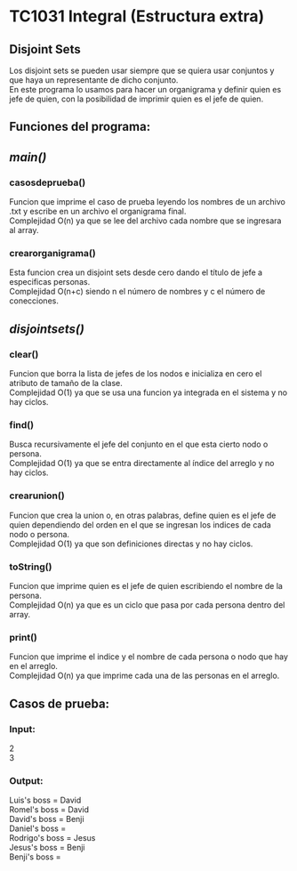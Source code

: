 # TC1031 Integral (Estructura extra)
## Disjoint Sets
Los disjoint sets se pueden usar siempre que se quiera usar conjuntos y que haya un representante de dicho conjunto.\
En este programa lo usamos para hacer un organigrama y definir quien es jefe de quien, con la posibilidad de imprimir
quien es el jefe de quien.

## Funciones del programa:
## _main()_
### casosdeprueba()
Funcion que imprime el caso de prueba leyendo los nombres de un archivo .txt
y escribe en un archivo el organigrama final.\
Complejidad O(n) ya que se lee del archivo cada nombre que se ingresara al array.

### crearorganigrama()
Esta funcion crea un disjoint sets desde cero dando el título de jefe a especificas personas.\
Complejidad O(n+c) siendo n el número de nombres y c el número de conecciones.

## _disjointsets()_

### clear()
Funcion que borra la lista de jefes de los nodos e inicializa en cero el atributo de tamaño de la clase.\
Complejidad O(1) ya que se usa una funcion ya integrada en el sistema y no hay ciclos.

### find()
Busca recursivamente el jefe del conjunto en el que esta cierto nodo o persona.\
Complejidad O(1) ya que se entra directamente al índice del arreglo y no hay ciclos.

### crearunion()
Funcion que crea la union o, en otras palabras, define quien es el jefe de quien
dependiendo del orden en el que se ingresan los indices de cada nodo o persona.\
Complejidad O(1) ya que son definiciones directas y no hay ciclos.

### toString()
Funcion que imprime quien es el jefe de quien escribiendo el nombre de la persona.\
Complejidad O(n) ya que es un ciclo que pasa por cada persona dentro del array.

### print()
Funcion que imprime el indice y el nombre de cada persona o nodo que hay en el arreglo.\
Complejidad O(n) ya que imprime cada una de las personas en el arreglo.

## Casos de prueba:
### Input:
2\
3
### Output:
Luis's boss = David\
Romel's boss = David\
David's boss = Benji\
Daniel's boss =\
Rodrigo's boss = Jesus\
Jesus's boss = Benji\
Benji's boss =
